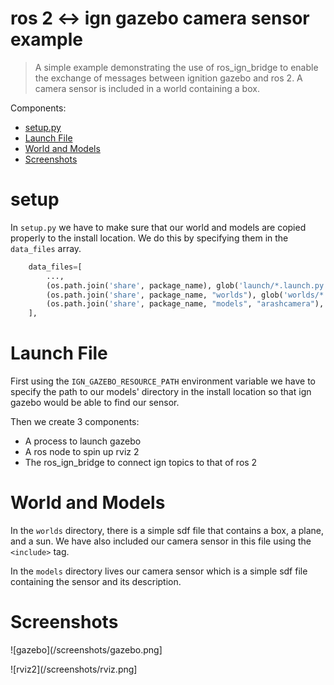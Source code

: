 # ros 2 <-> ign gazebo camera sensor example
> A simple example demonstrating the use of ros_ign_bridge to enable the exchange of messages between ignition gazebo and ros 2. A camera sensor is included in a world containing a box.

Components:
* [setup.py](#setup)
* [Launch File](#launch-file)
* [World and Models](#world-and-models)
* [Screenshots](#screenshots)



# setup
In `setup.py` we have to make sure that our world and models are copied properly to the install location. We do this by specifying them in the `data_files` array.
```python
    data_files=[
        ...,
        (os.path.join('share', package_name), glob('launch/*.launch.py')),
        (os.path.join('share', package_name, "worlds"), glob('worlds/*.sdf')),
        (os.path.join('share', package_name, "models", "arashcamera"), glob('models/arashcamera/*')),
    ],
```

# Launch File
First using the `IGN_GAZEBO_RESOURCE_PATH` environment variable we have to specify the path to our models' directory in the install location so that ign gazebo would be able to find our sensor.

Then we create 3 components:
  - A process to launch gazebo
  - A ros node to spin up rviz 2
  - The ros_ign_bridge to connect ign topics to that of ros 2
  
# World and Models
In the `worlds` directory, there is a simple sdf file that contains a box, a plane, and a sun. We have also included our camera sensor in this file using the `<include>` tag.

In the `models` directory lives our camera sensor which is a simple sdf file containing the sensor and its description.

# Screenshots
![gazebo](/screenshots/gazebo.png]

![rviz2](/screenshots/rviz.png]
